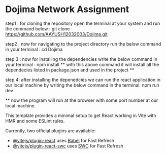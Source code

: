 # Dojima Network Assignment

step1 : for cloning the repository
open the terminal at your system and run the command below :
git clone https://github.com/AAYUSH12032003/Dojima.git

step2 : now for navigating to the project directory run the below command in your terminal :
cd Dojima

step 3 : now for installing the dependencies write the below command in your terminal :
npm install
** with this above command it will install all the dependecies listed in package.json and used in the project **

step 4: after installing the depenedcies we can run the react application in our local machine by writing the below command in the terminal:
npm run dev

** now the program will run at the browser with some port number at our local machine.









This template provides a minimal setup to get React working in Vite with HMR and some ESLint rules.

Currently, two official plugins are available:

- [@vitejs/plugin-react](https://github.com/vitejs/vite-plugin-react/blob/main/packages/plugin-react/README.md) uses [Babel](https://babeljs.io/) for Fast Refresh
- [@vitejs/plugin-react-swc](https://github.com/vitejs/vite-plugin-react-swc) uses [SWC](https://swc.rs/) for Fast Refresh
